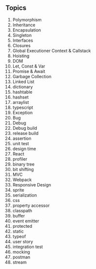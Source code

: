 ## Topics
1. Polymorphism 
2. Inheritance
3. Encapsulation 
4. Singleton
5. Interfaces
6. Closures
7. Global Executioner Context & Callstack
8. Hoisting
9. DOM
10. Let, Const & Var
11. Promise & Await
12. Garbage Collection 
13. Linked List
14. dictionary
15. hashtable
16. hashset
17. arraylist
18. typescript
19. Exception
20. Bug
21. Debug
22. Debug build
23. release build
24. assertion
25. unit test
26. design time 
27. React
29. profiler
30. binary tree
31. bit shifting
32. MVC
33. Webpack
34. Responsive Design 
35. sprite
36. serialization
37. css
38. property accessor 
39. classpath
40. buffer
41. event emitter
42. protected
43. static
45. typeof
46. user story
47. integration test 
48. mocking
49. postman
50. stream
